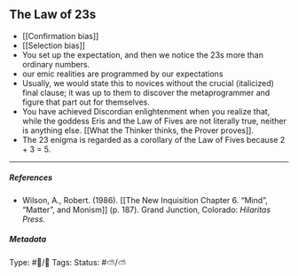 ## The Law of 23s  # 

- [[Confirmation bias]]
- [[Selection bias]]
- You set up the expectation, and then we notice the 23s more than ordinary numbers.
- our emic realities are programmed by our expectations
- Usually, we would state this to novices without the crucial (italicized) final clause; it was up to them to discover the metaprogrammer and figure that part out for themselves.
- You have achieved Discordian enlightenment when you realize that, while the goddess Eris and the Law of Fives are not literally true, neither is anything else. [[What the Thinker thinks, the Prover proves]].
- The 23 enigma is regarded as a corollary of the Law of Fives because 2 + 3 = 5.

___

##### References

- Wilson, A., Robert. (1986). [[The New Inquisition Chapter 6. “Mind”, “Matter”, and Monism]] (p. 187). Grand Junction, Colorado: _Hilaritas Press_.

##### Metadata

Type: #🔵/🔵 
Tags:
Status: #⛅️/⛅️